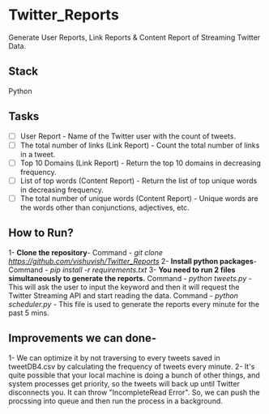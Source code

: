 # Twitter_Reports
Generate User Reports, Link Reports &amp; Content Report of Streaming Twitter Data.

## **Stack**
Python

## **Tasks**
- [ ] User Report - Name of the Twitter user with the count of tweets.
- [ ] The total number of links (Link Report) - Count the total number of links in a tweet.
- [ ] Top 10 Domains (Link Report) - Return the top 10 domains in decreasing frequency.
- [ ] List of top words (Content Report) - Return the list of top unique words in decreasing frequency.
- [ ] The total number of unique words (Content Report) - Unique words are the words other than conjunctions, adjectives, etc.

## **How to Run?**
1- **Clone the repository**- 
	Command - _git clone https://github.com/vishuvish/Twitter_Reports_
2- **Install python packages**-
	Command - _pip install -r requirements.txt_
3- **You need to run 2 files simultaneously to generate the reports.**
	Command - _python tweets.py_ 
		- This will ask the user to input the keyword and then it will request the Twitter Streaming API and start reading the data.
	Command - _python scheduler.py_
		- This file is used to generate the reports every minute for the past 5 mins.

## **Improvements we can done-**
1- We can optimize it by not traversing to every tweets saved in tweetDB4.csv by calculating the frequency of tweets every minute.
2- It's quite possible that your local machine is doing a bunch of other things, and system processes get priority, so the tweets will back up until Twitter disconnects you. It can throw "IncompleteRead Error". So, we can push the procssing into queue and then run the process in a background. 